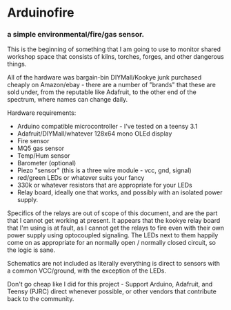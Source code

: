# Arduinofire #
### a simple environmental/fire/gas sensor. ###

This is the beginning of something that I am going to use to monitor
shared workshop space that consists of kilns, torches, forges, and
other dangerous things.

All of the hardware was bargain-bin DIYMall/Kookye junk purchased
cheaply on Amazon/ebay - there are a number of "brands" that these are
sold under, from the reputable like Adafruit, to the other end of
the spectrum, where names can change daily.

Hardware requirements:
- Arduino compatible microcontroller - I've tested on a teensy 3.1
- Adafruit/DIYMall/whatever 128x64 mono OLEd display
- Fire sensor
- MQ5 gas sensor
- Temp/Hum sensor
- Barometer (optional)
- Piezo "sensor" (this is a three wire module - vcc, gnd, signal)
- red/green LEDs or whatever suits your fancy
- 330k or whatever resistors that are appropriate for your LEDs
- Relay board, ideally one that works, and possibly with an isolated power supply.

Specifics of the relays are out of scope of this document, and are the part that I cannot get working at present.
It appears that the kookye relay board that I'm using is at fault, as I cannot get the relays to fire even with their own power supply
using optocoupled signaling.  The LEDs next to them happily come on as appropriate for an normally open / normally closed circuit, so
the logic is sane.

Schematics are not included as literally everything is direct to sensors with a common VCC/ground, with the exception of the LEDs.

Don't go cheap like I did for this project - Support Arduino, Adafruit, and Teensy (PJRC) direct whenever possible, or other vendors that
contribute back to the community.

